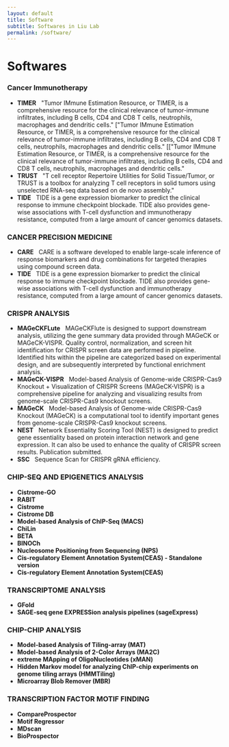 ```yaml
---
layout: default
title: Software
subtitle: Softwares in Liu Lab
permalink: /software/
---
```


# Softwares

### Cancer Immunotherapy
- **TIMER** &nbsp;
"Tumor IMmune Estimation Resource, or TIMER, is a comprehensive resource for the clinical relevance of tumor-immune infiltrates, including B cells, CD4 and CD8 T cells, neutrophils, macrophages and dendritic cells." ["Tumor IMmune Estimation Resource, or TIMER, is a comprehensive resource for the clinical relevance of tumor-immune infiltrates, including B cells, CD4 and CD8 T cells, neutrophils, macrophages and dendritic cells." [["Tumor IMmune Estimation Resource, or TIMER, is a comprehensive resource for the clinical relevance of tumor-immune infiltrates, including B cells, CD4 and CD8 T cells, neutrophils, macrophages and dendritic cells."
- **TRUST** &nbsp;
"T cell receptor Repertoire Utilities for Solid Tissue/Tumor, or TRUST is a toolbox for analyzing T cell receptors in solid tumors using unselected RNA-seq data based on de novo assembly."
- **TIDE** &nbsp;
TIDE is a gene expression biomarker to predict the clinical response to immune checkpoint blockade. TIDE also provides gene-wise associations with T-cell dysfunction and immunotherapy resistance, computed from a large amount of cancer genomics datasets.

### CANCER PRECISION MEDICINE
- **CARE** &nbsp;
CARE is a software developed to enable large-scale inference of response biomarkers and drug combinations for targeted therapies using compound screen data.
- **TIDE** &nbsp;
TIDE is a gene expression biomarker to predict the clinical response to immune checkpoint blockade. TIDE also provides gene-wise associations with T-cell dysfunction and immunotherapy resistance, computed from a large amount of cancer genomics datasets.

### CRISPR ANALYSIS
- **MAGeCKFLute** &nbsp;
MAGeCKFlute is designed to support downstream analysis, utilizing the gene summary data provided through MAGeCK or MAGeCK-VISPR. Quality control, normalization, and screen hit identification for CRISPR screen data are performed in pipeline. Identified hits within the pipeline are categorized based on experimental design, and are subsequently interpreted by functional enrichment analysis.
- **MAGeCK-VISPR** &nbsp;
Model-based Analysis of Genome-wide CRISPR-Cas9 Knockout + Visualization of CRISPR Screens (MAGeCK-VISPR) is a comprehensive pipeline for analyzing and visualizing results from genome-scale CRISPR-Cas9 knockout screens. 
- **MAGeCK** &nbsp;
Model-based Analysis of Genome-wide CRISPR-Cas9 Knockout (MAGeCK) is a computational tool to identify important genes from genome-scale CRISPR-Cas9 knockout screens.
- **NEST** &nbsp;
Network Essentiality Scoring Tool (NEST) is designed to predict gene essentiality based on protein interaction network and gene expression. It can also be used to enhance the quality of CRISPR screen results.  Publication submitted.
- **SSC** &nbsp;
Sequence Scan for CRISPR gRNA efficiency.

### CHIP-SEQ AND EPIGENETICS ANALYSIS
- **Cistrome-GO** &nbsp;
- **RABIT** &nbsp;
- **Cistrome** &nbsp;
- **Cistrome DB** &nbsp;
- **Model-based Analysis of ChIP-Seq (MACS)** &nbsp;
- **ChiLin** &nbsp;
- **BETA** &nbsp;
- **BINOCh** &nbsp;
- **Nucleosome Positioning from Sequencing (NPS)** &nbsp;
- **Cis-regulatory Element Annotation System(CEAS) - Standalone version** &nbsp;
- **Cis-regulatory Element Annotation System(CEAS)** &nbsp;
 
### TRANSCRIPTOME ANALYSIS
- **GFold** &nbsp;
- **SAGE-seq gene EXPRESSion analysis pipelines (sageExpress)** &nbsp;

### CHIP-CHIP ANALYSIS
- **Model-based Analysis of Tiling-array (MAT)** &nbsp;
- **Model-based Analysis of 2-Color Arrays (MA2C)** &nbsp;
- **extreme MApping of OligoNucleotides (xMAN)** &nbsp;
- **Hidden Markov model for analyzing ChIP-chip experiments on genome tiling arrays (HMMTiling)** &nbsp;
- **Microarray Blob Remover (MBR)** &nbsp;

### TRANSCRIPTION FACTOR MOTIF FINDING
- **CompareProspector** &nbsp;
- **Motif Regressor** &nbsp;
- **MDscan** &nbsp;
- **BioProspector** &nbsp;